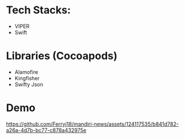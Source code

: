 # Tech Stacks:
- VIPER
- Swift
# Libraries (Cocoapods)
- Alamofire
- Kingfisher
- Swifty Json
 
# Demo
https://github.com/Ferryj18/mandiri-news/assets/124117535/b841d782-a26a-4d7b-bc77-c878a432975e


